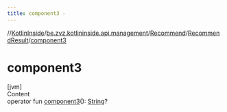```yaml
---
title: component3 -
---
```

//[KotlinInside](../../../index.md)/[be.zvz.kotlininside.api.management](../../index.md)/[Recommend](../index.md)/[RecommendResult](index.md)/[component3](component3.md)



# component3  
[jvm]  
Content  
operator fun [component3](component3.md)(): [String](https://kotlinlang.org/api/latest/jvm/stdlib/kotlin/-string/index.html)?  



